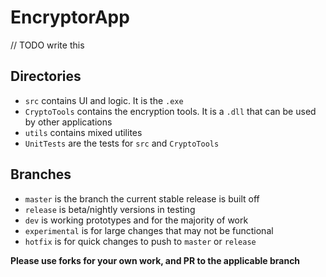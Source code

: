 # EncryptorApp

// TODO write this

## Directories
* `src` contains UI and logic. It is the `.exe`
* `CryptoTools` contains the encryption tools. It is a `.dll` that can be used by other applications
* `utils` contains mixed utilites
* `UnitTests` are the tests for `src` and `CryptoTools`

## Branches
* `master` is the branch the current stable release is built off
* `release` is beta/nightly versions in testing
* `dev` is working prototypes and for the majority of work
* `experimental` is for large changes that may not be functional
* `hotfix` is for quick changes to push to `master` or `release`

**Please use forks for your own work, and PR to the applicable branch**
